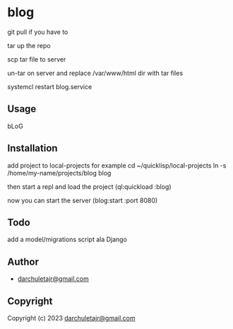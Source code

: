 # blog

git pull if you have to

tar up the repo

scp tar file to server

un-tar on server and replace /var/www/html dir with tar files

systemcl restart blog.service


## Usage
bLoG

## Installation
add project to local-projects
for example
cd ~/quicklisp/local-projects
ln -s /home/my-name/projects/blog blog

then start a repl and load the project
(ql:quickload :blog)

now you can start the server
(blog:start :port 8080)

## Todo
add a model/migrations script ala Django

## Author

* <darchuletajr@gmail.com>

## Copyright

Copyright (c) 2023 <darchuletajr@gmail.com>

